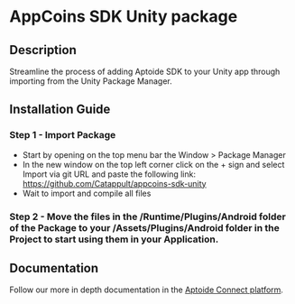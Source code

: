 
# AppCoins SDK Unity package

## Description

Streamline the process of adding Aptoide SDK to your Unity app through importing from the Unity Package Manager.

## Installation Guide

### Step 1 - Import Package
* Start by opening on the top menu bar the Window > Package Manager
* In the new window on the top left corner click on the + sign and select Import via git URL and paste the following link: https://github.com/Catappult/appcoins-sdk-unity
* Wait to import and compile all files

### Step 2 - Move the files in the /Runtime/Plugins/Android folder of the Package to your /Assets/Plugins/Android folder in the Project to start using them in your Application.

## Documentation
Follow our more in depth documentation in the [Aptoide Connect platform](https://docs.catappult.io/docs/unity-sdk).
